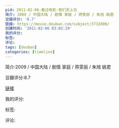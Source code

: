 ```yaml
---
pid: 2011-02-06-看过电影-我们天上见
简介: 2009 / 中国大陆 / 剧情 家庭 / 蒋雯丽 / 朱旭 姚君
豆瓣评分: '8.7'
链接: https://movie.douban.com/subject/3732800/
创建时间: '2011-02-06 03:02:29'
我的评分:
标签:
评论:
tags: [douban]
categories: [timeline]
---
```

简介:2009 / 中国大陆 / 剧情 家庭 / 蒋雯丽 / 朱旭 姚君

豆瓣评分:8.7

[链接](https://movie.douban.com/subject/3732800/)

我的评分:

标签:

评论:


